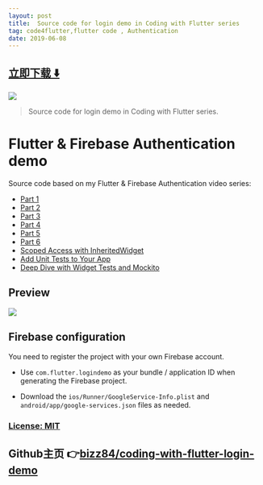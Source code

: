 ```yaml
---
layout: post
title:  Source code for login demo in Coding with Flutter series
tag: code4flutter,flutter code , Authentication
date: 2019-06-08
---
```


 


## [立即下载 ️⬇️ ](https://codeload.github.com/bizz84/coding-with-flutter-login-demo/zip/master) 


 
![](https://flutterawesome.com/content/images/2019/02/Flutter---Firebase.jpg)
 
>
> Source code for login demo in Coding with Flutter series.
>

 
# Flutter & Firebase Authentication demo

Source code based on my Flutter & Firebase Authentication video series:

- [Part 1](https://youtu.be/u_Lyx8KJWpg)
- [Part 2](https://youtu.be/BNOUtPSN-kA)
- [Part 3](https://youtu.be/aaKef60iuy8)
- [Part 4](https://youtu.be/w_EyVk4qLL4)
- [Part 5](https://youtu.be/Pl1rKBnmDkU)
- [Part 6](https://youtu.be/GDrlQ0L4ogg)
- [Scoped Access with InheritedWidget](https://youtu.be/X8JDPt83c6M)
- [Add Unit Tests to Your App](https://youtu.be/h0IbAIHAwnk)
- [Deep Dive with Widget Tests and Mockito](https://youtu.be/75i5VmTI6A0)


## Preview

![](https://raw.githubusercontent.com/bizz84/coding-with-flutter-login-demo/master/screenshots/flutter-login-demo.png)

## Firebase configuration

You need to register the project with your own Firebase account.

- Use `com.flutter.logindemo` as your bundle / application ID when generating the Firebase project.

- Download the `ios/Runner/GoogleService-Info.plist` and `android/app/google-services.json` files as needed.


### [License: MIT](LICENSE.md)
## Github主页 👉[bizz84/coding-with-flutter-login-demo](http://github.com/bizz84/coding-with-flutter-login-demo)